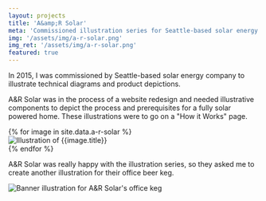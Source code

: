 ```yaml
---
layout: projects
title: 'A&amp;R Solar'
meta: 'Commissioned illustration series for Seattle-based solar energy company A&R Solar'
img: '/assets/img/a-r-solar.png'
img_ret: '/assets/img/a-r-solar.png'
featured: true
---
```

In 2015, I was commissioned by Seattle-based solar energy company to illustrate technical diagrams and product depictions.

A&R Solar was in the process of a website redesign and needed illustrative components to depict the process and prerequisites for a fully solar powered home. These illustrations were to go on a "How it Works" page.

<div class="gallery">
{% for image in site.data.a-r-solar %}
  <div class="j-col j-col-4 project-img">
    <img class="js-project-img" title="{{image.title}}" src="{{image.src}}" alt="Illustration of {{image.title}}" />
    <div class="js-lightbox" style="display: none;">
      <div class="js-lightbox-close">
        <span></span>
        <span></span>
      </div>
      <img class="js-lightbox-img" src="{{image.title}}" src="{{image.src}}" alt="Illustration of {{image.title}}" />
    </div>
  </div>
{% endfor %}
</div>

A&R Solar was really happy with the illustration series, so they asked me to create another illustration for their office beer keg.

<div class="project-img single-img">
<img src="{{'/assets/img/a-r-solar/a-r-solar-keg-rules-illustration.jpg' | relative_url}}" alt="Banner illustration for A&R Solar's office keg" />
<div class="js-lightbox" style="display: none;">
  <div class="js-lightbox-close">
    <span></span>
    <span></span>
  </div>
  <img src="{{'/assets/img/a-r-solar/a-r-solar-keg-rules-illustration.jpg' | relative_url}}" alt="Banner illustration for A&R Solar's office keg" />
</div>
</div>
